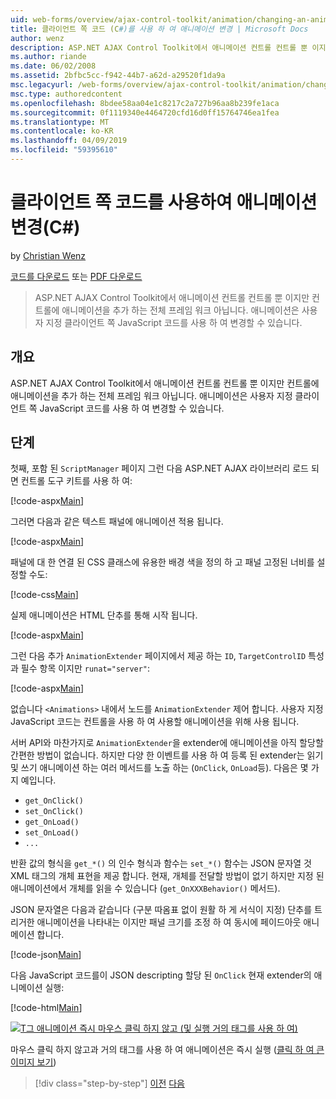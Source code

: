 ```yaml
---
uid: web-forms/overview/ajax-control-toolkit/animation/changing-an-animation-using-client-side-code-cs
title: 클라이언트 쪽 코드 (C#)를 사용 하 여 애니메이션 변경 | Microsoft Docs
author: wenz
description: ASP.NET AJAX Control Toolkit에서 애니메이션 컨트롤 컨트롤 뿐 이지만 컨트롤에 애니메이션을 추가 하는 전체 프레임 워크 아닙니다. 애니메이션을 선택 하십시오.
ms.author: riande
ms.date: 06/02/2008
ms.assetid: 2bfbc5cc-f942-44b7-a62d-a29520f1da9a
msc.legacyurl: /web-forms/overview/ajax-control-toolkit/animation/changing-an-animation-using-client-side-code-cs
msc.type: authoredcontent
ms.openlocfilehash: 8bdee58aa04e1c8217c2a727b96aa8b239fe1aca
ms.sourcegitcommit: 0f1119340e4464720cfd16d0ff15764746ea1fea
ms.translationtype: MT
ms.contentlocale: ko-KR
ms.lasthandoff: 04/09/2019
ms.locfileid: "59395610"
---
```

# <a name="changing-an-animation-using-client-side-code-c"></a>클라이언트 쪽 코드를 사용하여 애니메이션 변경(C#)

by [Christian Wenz](https://github.com/wenz)

[코드를 다운로드](http://download.microsoft.com/download/f/9/a/f9a26acd-8df4-4484-8a18-199e4598f411/Animation11.cs.zip) 또는 [PDF 다운로드](http://download.microsoft.com/download/6/7/1/6718d452-ff89-4d3f-a90e-c74ec2d636a3/animation11CS.pdf)

> ASP.NET AJAX Control Toolkit에서 애니메이션 컨트롤 컨트롤 뿐 이지만 컨트롤에 애니메이션을 추가 하는 전체 프레임 워크 아닙니다. 애니메이션은 사용자 지정 클라이언트 쪽 JavaScript 코드를 사용 하 여 변경할 수 있습니다.


## <a name="overview"></a>개요

ASP.NET AJAX Control Toolkit에서 애니메이션 컨트롤 컨트롤 뿐 이지만 컨트롤에 애니메이션을 추가 하는 전체 프레임 워크 아닙니다. 애니메이션은 사용자 지정 클라이언트 쪽 JavaScript 코드를 사용 하 여 변경할 수 있습니다.

## <a name="steps"></a>단계

첫째, 포함 된 `ScriptManager` 페이지 그런 다음 ASP.NET AJAX 라이브러리 로드 되 면 컨트롤 도구 키트를 사용 하 여:

[!code-aspx[Main](changing-an-animation-using-client-side-code-cs/samples/sample1.aspx)]

그러면 다음과 같은 텍스트 패널에 애니메이션 적용 됩니다.

[!code-aspx[Main](changing-an-animation-using-client-side-code-cs/samples/sample2.aspx)]

패널에 대 한 연결 된 CSS 클래스에 유용한 배경 색을 정의 하 고 패널 고정된 너비를 설정할 수도:

[!code-css[Main](changing-an-animation-using-client-side-code-cs/samples/sample3.css)]

실제 애니메이션은 HTML 단추를 통해 시작 됩니다.

[!code-aspx[Main](changing-an-animation-using-client-side-code-cs/samples/sample4.aspx)]

그런 다음 추가 `AnimationExtender` 페이지에서 제공 하는 `ID`, `TargetControlID` 특성과 필수 항목 이지만 `runat="server"`:

[!code-aspx[Main](changing-an-animation-using-client-side-code-cs/samples/sample5.aspx)]

없습니다 `<Animations>` 내에서 노드를 `AnimationExtender` 제어 합니다. 사용자 지정 JavaScript 코드는 컨트롤을 사용 하 여 사용할 애니메이션을 위해 사용 됩니다.

서버 API와 마찬가지로 `AnimationExtender`을 extender에 애니메이션을 아직 할당할 간편한 방법이 없습니다. 하지만 다양 한 이벤트를 사용 하 여 등록 된 extender는 읽기 및 쓰기 애니메이션 하는 여러 메서드를 노출 하는 (`OnClick`, `OnLoad`등). 다음은 몇 가지 예입니다.

- `get_OnClick()`
- `set_OnClick()`
- `get_OnLoad()`
- `set_OnLoad()`
- `...`

반환 값의 형식을 `get_*()` 의 인수 형식과 함수는 `set_*()` 함수는 JSON 문자열 것 XML 태그의 개체 표현을 제공 합니다. 현재, 개체를 전달할 방법이 없기 하지만 지정 된 애니메이션에서 개체를 읽을 수 있습니다 (`get_OnXXXBehavior()` 메서드).

JSON 문자열은 다음과 같습니다 (구분 따옴표 없이 원활 하 게 서식이 지정) 단추를 트리거한 애니메이션을 나타내는 이지만 패널 크기를 조정 하 여 동시에 페이드아웃 애니메이션 합니다.

[!code-json[Main](changing-an-animation-using-client-side-code-cs/samples/sample6.json)]

다음 JavaScript 코드를이 JSON descripting 할당 된 `OnClick` 현재 extender의 애니메이션 실행:

[!code-html[Main](changing-an-animation-using-client-side-code-cs/samples/sample7.html)]


[![T그 애니메이션 즉시 마우스 클릭 하지 않고 (및 실행 거의 태그를 사용 하 여)](changing-an-animation-using-client-side-code-cs/_static/image2.png)](changing-an-animation-using-client-side-code-cs/_static/image1.png)

마우스 클릭 하지 않고과 거의 태그를 사용 하 여 애니메이션은 즉시 실행 ([클릭 하 여 큰 이미지 보기](changing-an-animation-using-client-side-code-cs/_static/image3.png))

> [!div class="step-by-step"]
> [이전](executing-animations-using-client-side-code-cs.md)
> [다음](animating-an-updatepanel-control-cs.md)

